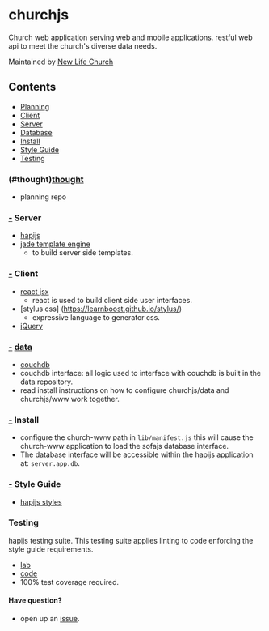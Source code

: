 # churchjs

Church web application serving web and mobile applications. 
restful web api to meet the church's diverse data needs.

Maintained by [New Life Church](http://newlife.global)

## Contents
  * [Planning](#thought)
  * [Client](#client)
  * [Server](#server)
  * [Database](#data)
  * [Install](#user-content---install)
  * [Style Guide](#user-content---style-guide)
  * [Testing](#testing)

### <a name="thought"></a>(#thought)[thought](https://github.com/churchjs/thought)
  * planning repo 

### [-](#server) Server
  * [hapijs](https://hapijs.com)
  * [jade template engine](http://jade-lang.com/)
    - to build server side templates.

### [-](#client) Client
  * [react jsx](http://facebook.github.io/react/index.html)
    - react is used to build client side user interfaces.
  * [stylus css] (https://learnboost.github.io/stylus/)
    - expressive language to generator css.
  * [jQuery](http://jsquery.com) 

### [-](#data) [data](https://github.com/churchjs/data)
  * [couchdb](http://couchdb.apache.org) 
  * couchdb interface: all logic used to interface with couchdb
    is built in the data repository. 
  * read install instructions on how to configure churchjs/data and churchjs/www 
    work together. 

### [-](#install) Install
  * configure the church-www path in `lib/manifest.js` this will cause
    the church-www application to load the sofajs database interface.
  * The database interface will be accessible within the hapijs application at:
    `server.app.db`.

### [-](#style-guide) Style Guide
  * [hapijs styles](https://github.com/hapijs/contrib/blob/master/Style.md)


### <a name="user-content-testing"></a>Testing
  hapijs testing suite. This testing suite applies linting to code 
  enforcing the style guide requirements.
  * [lab](https://github.com/hapijs/lab)
  * [code](https://github.com/hapijs/code)
  * 100% test coverage required.

#### Have question?
  * open up an [issue](https://github.com/churchjs/www/issues).
